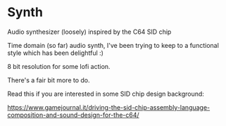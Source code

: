 # Synth
Audio synthesizer (loosely) inspired by the C64 SID chip

Time domain (so far) audio synth, I've been trying to keep to a functional style which has been delightful :)

8 bit resolution for some lofi action.

There's a fair bit more to do.

Read this if you are interested in some SID chip design background:

https://www.gamejournal.it/driving-the-sid-chip-assembly-language-composition-and-sound-design-for-the-c64/

